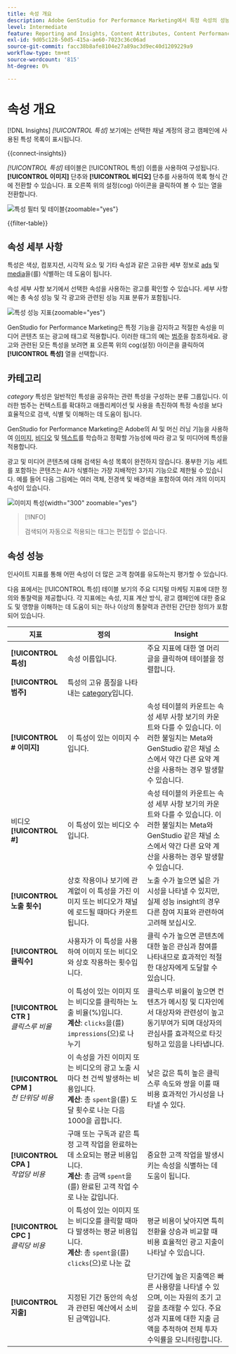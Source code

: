 ```yaml
---
title: 속성 개요
description: Adobe GenStudio for Performance Marketing에서 특정 속성의 성능을 평가하는 방법을 알아봅니다.
level: Intermediate
feature: Reporting and Insights, Content Attributes, Content Performance
exl-id: 9d05c128-50d5-415a-ae60-7023c36c06ad
source-git-commit: facc38b8afe8104e27a89ac3d9ec40d1209229a9
workflow-type: tm+mt
source-wordcount: '815'
ht-degree: 0%

---
```


# 속성 개요

[!DNL Insights] _[!UICONTROL 특성]_ 보기에는 선택한 채널 계정의 광고 캠페인에 사용된 특성 목록이 표시됩니다.

{{connect-insights}}

_[!UICONTROL 특성]_ 테이블은 [!UICONTROL 특성] 이름을 사용하여 구성됩니다. **[!UICONTROL 이미지]** 단추와 **[!UICONTROL 비디오]** 단추를 사용하여 목록 형식 간에 전환할 수 있습니다. 표 오른쪽 위의 설정(cog) 아이콘을 클릭하여 볼 수 있는 열을 전환합니다.

![특성 필터 및 테이블](/help/assets/insights-attributes-filter.png){zoomable="yes"}

{{filter-table}}

## 속성 세부 사항

특성은 색상, 컴포지션, 시각적 요소 및 기타 속성과 같은 고유한 세부 정보로 [ads](ads.md#ad-details) 및 [media](media.md#media-details)을(를) 식별하는 데 도움이 됩니다.

속성 세부 사항 보기에서 선택한 속성을 사용하는 광고를 확인할 수 있습니다. 세부 사항에는 총 속성 성능 및 각 광고와 관련된 성능 지표 분류가 포함됩니다.

![특성 성능 지표](/help/assets/insights-attribute-details.png){zoomable="yes"}

GenStudio for Performance Marketing은 특정 기능을 감지하고 적절한 속성을 미디어 콘텐츠 또는 광고에 태그로 적용합니다. 이러한 태그의 예는 [범주](#categories)을 참조하세요. 광고와 관련된 모든 특성을 보려면 표 오른쪽 위의 cog(설정) 아이콘을 클릭하여 **[!UICONTROL 특성]** 열을 선택합니다.

## 카테고리

_category_ 특성은 일반적인 특성을 공유하는 관련 특성을 구성하는 분류 그룹입니다. 이러한 범주는 컨텍스트를 확대하고 애플리케이션 및 사용을 촉진하여 특정 속성을 보다 효율적으로 검색, 식별 및 이해하는 데 도움이 됩니다.

GenStudio for Performance Marketing은 Adobe의 AI 및 머신 러닝 기능을 사용하여 [이미지](image-features.md), [비디오](video-features.md) 및 [텍스트](text-features.md)를 학습하고 정확할 가능성에 따라 광고 및 미디어에 특성을 적용합니다.

광고 및 미디어 콘텐츠에 대해 검색된 속성 목록이 완전하지 않습니다. 풍부한 기능 세트를 포함하는 콘텐츠는 AI가 식별하는 가장 지배적인 3가지 기능으로 제한될 수 있습니다. 예를 들어 다음 그림에는 여러 객체, 전경색 및 배경색을 포함하여 여러 개의 이미지 속성이 있습니다.

![이미지 특성](/help/assets/category/asset-attributes.png "Toucan 이미지에 검색된 특성이 여러 개 포함되어 있습니다"){width="300" zoomable="yes"}

>[!INFO]
>
>검색되어 자동으로 적용되는 태그는 편집할 수 없습니다.

## 속성 성능

인사이트 지표를 통해 어떤 속성이 더 많은 고객 참여를 유도하는지 평가할 수 있습니다.

다음 표에서는 [!UICONTROL 특성] 테이블 보기의 주요 디지털 마케팅 지표에 대한 정의와 통찰력을 제공합니다. 각 지표에는 속성, 지표 계산 방식, 광고 캠페인에 대한 중요도 및 영향을 이해하는 데 도움이 되는 하나 이상의 통찰력과 관련된 간단한 정의가 포함되어 있습니다.

| 지표 | 정의 | Insight |
| ---------------------- | ----------------------------- | -------------------------------- |
| **[!UICONTROL 특성]** | 속성 이름입니다. | 주요 지표에 대한 열 머리글을 클릭하여 테이블을 정렬합니다. |
| **[!UICONTROL 범주]** | 특성의 고유 품질을 나타내는 [category](#categories)입니다. |  |
| **[!UICONTROL # 이미지]** | 이 특성이 있는 이미지 수입니다. | 속성 테이블의 카운트는 속성 세부 사항 보기의 카운트와 다를 수 있습니다. 이러한 불일치는 Meta와 GenStudio 같은 채널 소스에서 약간 다른 요약 계산을 사용하는 경우 발생할 수 있습니다. |
| 비디오 **[!UICONTROL #]** | 이 특성이 있는 비디오 수입니다. | 속성 테이블의 카운트는 속성 세부 사항 보기의 카운트와 다를 수 있습니다. 이러한 불일치는 Meta와 GenStudio 같은 채널 소스에서 약간 다른 요약 계산을 사용하는 경우 발생할 수 있습니다. |
| **[!UICONTROL 노출 횟수]** | 상호 작용이나 보기에 관계없이 이 특성을 가진 이미지 또는 비디오가 채널에 로드될 때마다 카운트됩니다. | 노출 수가 높으면 넓은 가시성을 나타낼 수 있지만, 실제 성능 insight의 경우 다른 참여 지표와 관련하여 고려해 보십시오. |
| **[!UICONTROL 클릭수]** | 사용자가 이 특성을 사용하여 이미지 또는 비디오와 상호 작용하는 횟수입니다. | 클릭 수가 높으면 콘텐츠에 대한 높은 관심과 참여를 나타내므로 효과적인 적절한 대상자에게 도달할 수 있습니다. |
| **[!UICONTROL CTR &#x200B;]**<br>_클릭스루 비율_ | 이 특성이 있는 이미지 또는 비디오를 클릭하는 노출 비율(%)입니다.<br>**계산**: `clicks`을(를) `impressions`(으)로 나누기 | 클릭스루 비율이 높으면 컨텐츠가 메시징 및 디자인에서 대상자와 관련성이 높고 동기부여가 되며 대상자의 관심사를 효과적으로 타깃팅하고 있음을 나타냅니다. |
| **[!UICONTROL CPM &#x200B;]**<br>_천 단위당 비용_ | 이 속성을 가진 이미지 또는 비디오의 광고 노출 시마다 천 건씩 발생하는 비용입니다.<br>**계산**: 총 `spent`을(를) 도달 횟수로 나눈 다음 1000을 곱합니다. | 낮은 값은 특히 높은 클릭스루 속도와 쌍을 이룰 때 비용 효과적인 가시성을 나타낼 수 있다. |
| **[!UICONTROL CPA &#x200B;]**<br>_작업당 비용_ | 구매 또는 구독과 같은 특정 고객 작업을 완료하는 데 소요되는 평균 비용입니다.<br>**계산**: 총 금액 `spent`을(를) 완료된 고객 작업 수로 나눈 값입니다. | 중요한 고객 작업을 발생시키는 속성을 식별하는 데 도움이 됩니다. |
| **[!UICONTROL CPC &#x200B;]**<br>_클릭당 비용_ | 이 특성이 있는 이미지 또는 비디오를 클릭할 때마다 발생하는 평균 비용입니다.<br>**계산**: 총 `spent`을(를) `clicks`(으)로 나눈 값 | 평균 비용이 낮아지면 특히 전환율 상승과 비교할 때 비용 효율적인 광고 지출이 나타날 수 있습니다. |
| **[!UICONTROL 지출]** | 지정된 기간 동안의 속성과 관련된 예산에서 소비된 금액입니다. | 단기간에 높은 지출액은 빠른 사용량을 나타낼 수 있으며, 이는 자원의 조기 고갈을 초래할 수 있다. 주요 성과 지표에 대한 지출 금액을 추적하여 전체 투자 수익률을 모니터링합니다. |
